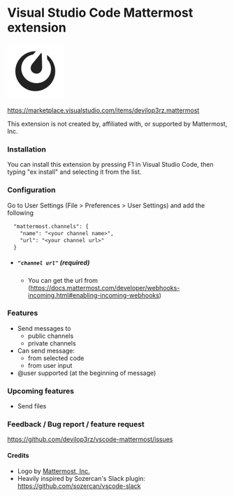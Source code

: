 Visual Studio Code Mattermost extension
=========================

![Screenshot](icon.png)


https://marketplace.visualstudio.com/items/devilop3rz.mattermost

This extension is not created by, affiliated with, or supported by Mattermost, Inc.

### Installation
You can install this extension by pressing F1 in Visual Studio Code, then typing "ex install" and selecting it from the list.

### Configuration
Go to User Settings (File > Preferences > User Settings) and add the following 
```
  "mattermost.channels": {
    "name": "<your channel name>",
    "url": "<your channel url>"
  }
```

* ##### `"channel url"` (required)
    * You can get the url from (https://docs.mattermost.com/developer/webhooks-incoming.html#enabling-incoming-webhooks)


### Features
* Send messages to
    * public channels
    * private channels
* Can send message:
    * from selected code
    * from user input
* @user supported (at the beginning of message)

    
### Upcoming features
* Send files


### Feedback / Bug report / feature request
https://github.com/devilop3rz/vscode-mattermost/issues


#### Credits
* Logo by [Mattermost, Inc.](https://about.mattermost.com/)
* Heavily inspired by Sozercan's Slack plugin: https://github.com/sozercan/vscode-slack